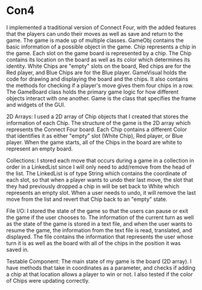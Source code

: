 # Con4
I implemented a traditional version of Connect Four, with the added features that the players 
can undo their moves as well as save and return to the game. The game is made up of multiple classes. GameObj contains
the basic information of a possible object in the game. Chip represents a chip in the game. Each slot on the game board is
represented by a chip. The Chip contains its location on the board as well as its color which determines its identity. White Chips
are "empty" slots on the board, Red chips are for the Red player, and Blue Chips are for the Blue player. GameVisual
holds the code for drawing and displaying the board and the chips. It also contains the methods for checking if a player's 
move gives them four chips in a row. The GameBoard class holds the primary game logic for how different objects interact with 
one another. Game is the class that specifies the frame and widgets of the GUI.

2D Arrays:
I used a 2D array of Chip objects that I created that stores the information of each Chip. The structure of the game is the
2D array which represents the Connect Four board. Each Chip contains a different Color that identifies it as 
either "empty" slot (White Chip), Red player, or Blue player. When the game starts, all of the Chips in the board are white to 
represent an empty board. 

Collections: 
I stored each move that occurs during a game in a collection in order in a LinkedList since I will 
only need to add/remove from the head of the list. The LinkedList is of type String which contains the 
coordinate of each slot, so that when a player wants to undo their last move, the slot that they had previously 
dropped a chip in will be set back to White which represents an empty slot. When a user needs to undo, it will 
remove the last move from the list and revert that Chip back to an "empty" state. 

File I/O: 
I stored the state of the game so that the users can pause or exit the game if the user chooses to. 
The information of the current turn as well as the state of the game is stored in a text file, and when 
the user wants to resume the game, the information from the text file is read, translated, and displayed. 
The file contains the information that represents the user whose turn it is as well
as the board with all of the chips in the position it was saved in. 

Testable Component:
The main state of my game is the board (2D array). I have methods that take in coordinates as a parameter, 
and checks if adding a chip at that location allows a player to win or not. I also tested if the color of Chips were updating
correctly. 
